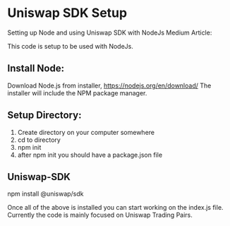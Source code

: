 # Uniswap SDK Setup
 Setting up Node and using Uniswap SDK with NodeJs
 Medium Article: 
 
 This code is setup to be used with NodeJs.
 
 ## Install Node:
 Download Node.js from installer, https://nodejs.org/en/download/
 The installer will include the NPM package manager.
 
 ## Setup Directory:
 1. Create directory on your computer somewhere
 2. cd to directory
 3. npm init
 4. after npm init you should have a package.json file

 ## Uniswap-SDK
 npm install @uniswap/sdk

Once all of the above is installed you can start working on the index.js file. 
Currently the code is mainly focused on Uniswap Trading Pairs. 

 
